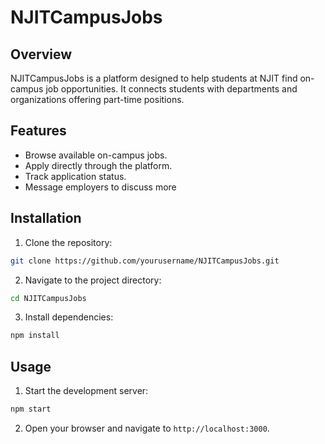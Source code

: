 # NJITCampusJobs

## Overview
NJITCampusJobs is a platform designed to help students at NJIT find on-campus job opportunities. It connects students with departments and organizations offering part-time positions.

## Features
- Browse available on-campus jobs.
- Apply directly through the platform.
- Track application status.
- Message employers to discuss more

## Installation
1. Clone the repository:
  ```bash
  git clone https://github.com/yourusername/NJITCampusJobs.git
  ```
2. Navigate to the project directory:
  ```bash
  cd NJITCampusJobs
  ```
3. Install dependencies:
  ```bash
  npm install
  ```

## Usage
1. Start the development server:
  ```bash
  npm start
  ```
2. Open your browser and navigate to `http://localhost:3000`.
